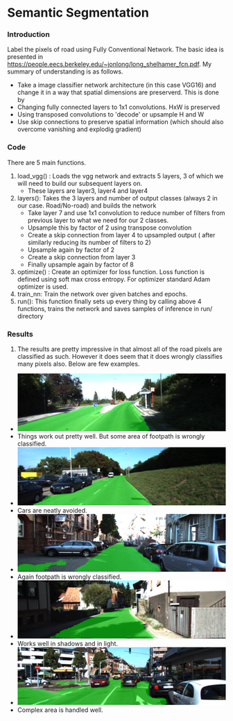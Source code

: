 # Semantic Segmentation
### Introduction
Label the pixels of road using Fully Conventional Network. 
The basic idea is presented in https://people.eecs.berkeley.edu/~jonlong/long_shelhamer_fcn.pdf. My summary of understanding is as follows. 
  - Take a image classifier network architecture (in this case VGG16) and change it in a way that spatial dimensions are preserverd. This is done by 
  - Changing fully connected layers to 1x1 convolutions. HxW is preserved
  - Using transposed convolutions to 'decode' or upsample H and W
  - Use skip connections to preserve spatial information (which should also overcome vanishing and explodig gradient)

### Code
There are 5 main functions. 
1. load_vgg() : Loads the vgg network and extracts 5 layers, 3 of which we will need to build our subsequent layers on.
   * These layers are layer3, layer4 and layer4
2. layers(): Takes the 3 layers and number of output classes (always 2 in our case. Road/No-road) and builds the network
   * Take layer 7 and use 1x1 convolution to reduce number of filters from previous layer to what we need for our 2 classes.
   * Upsample this by factor of 2 using transpose convolution
   * Create a skip connection from layer 4 to upsampled output ( after similarly reducing its number of filters to 2)
   * Upsample again by factor of 2
   * Create a skip connection from layer 3
   * Finally upsample again by factor of 8
3. optimize() : Create an optimizer for loss function. Loss function is defined using soft max cross entropy. For optimizer   standard Adam optimizer is used.
4. train_nn: Train the network over given batches and epochs.
5. run(): This function finally sets up every thing by calling above 4 functions, trains the network and saves samples of inference in run/ directory


### Results
1. The results are pretty impressive in that almost all of the road pixels are classified as such. However it does seem that it does wrongly classifies many pixels also. Below are few examples.

* ![Test1](./test1.png)
* Things work out pretty well. But some area of footpath is wrongly classified.
* ![Test2](./test2.png)
* Cars are neatly avoided.
* ![Test3](./test3.png)
* Again footpath is wrongly classified.
* ![Test4](./test4.png)
* Works well in shadows and in light.
* ![Test5](./test5.png)
* Complex area is handled well.
